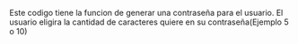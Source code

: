Este codigo tiene la funcion de generar una contraseña para el usuario. El usuario eligira la cantidad de caracteres quiere en su contraseña(Ejemplo 5 o 10)

